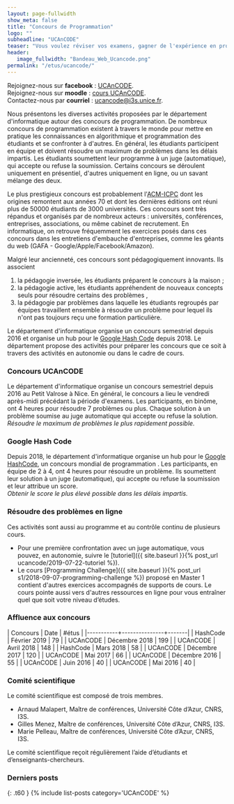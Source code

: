 ```yaml
---
layout: page-fullwidth
show_meta: false
title: "Concours de Programmation"
logo: ""
subheadline: "UCAnCODE"
teaser: "Vous voulez réviser vos examens, gagner de l'expérience en programmation, ou vous êtes simplement curieux, nous organisons et participons à des concours et hackathons. Ces événements sont ouvert à tous (de la L1 au M2) ! Pour vous motiver encore plus, nous essayons toujours de négocier des bonus avec vos professeurs."
header:
   image_fullwidth: "Bandeau_Web_Ucancode.png"
permalink: "/etus/ucancode/"
---
```



Rejoignez-nous sur **facebook** : [UCAnCODE](https://www.facebook.com/ConcoursUCAnCode/).  
Rejoignez-nous sur **moodle** : [cours UCAnCODE](https://lms.unice.fr/course/view.php?id=8151).  
Contactez-nous par **courriel** : [ucancode@i3s.unice.fr](mailto:ucancode@i3s.unice.fr).

Nous présentons les diverses activités proposées par le département d'informatique autour des concours de programmation.
De nombreux concours de programmation existent à travers le monde pour mettre en pratique les connaissances en algorithmique et programmation des étudiants et se confronter à d'autres. 
En général, les étudiants participent en équipe et doivent résoudre un maximum de problèmes dans les délais impartis. 
Les étudiants soumettent leur programme à un juge (automatique), qui accepte ou refuse la soumission.
Certains concours se déroulent uniquement en présentiel, d'autres uniquement en ligne, ou un savant mélange des deux. 

Le plus prestigieux concours est probablement l'[ACM-ICPC](https://icpc.baylor.edu/) dont les origines remontent aux années 70 et dont les dernières éditions ont réuni plus de 50000 étudiants de 3000 universités. 
Ces concours sont très répandus et organisés par de nombreux acteurs : universités, conférences, entreprises, associations, ou même cabinet de recrutement.
En informatique, on retrouve fréquemment les exercices posés dans ces concours dans les entretiens d'embauche d'entreprises, comme les géants du web (GAFA - Google/Apple/Facebook/Amazon).


Malgré leur ancienneté, ces concours sont pédagogiquement innovants.
Ils associent 
 1. la pédagogie inversée, les étudiants préparent le concours à la maison ;
 2. la pédagogie active, les étudiants appréhendent de nouveaux concepts seuls pour résoudre certains des problèmes ,
 3. la pédagogie par problèmes dans laquelle les étudiants regroupés par équipes travaillent ensemble à résoudre un problème pour lequel ils n'ont pas toujours reçu une formation particulière. 



Le département d'informatique organise un concours semestriel depuis 2016 et organise un hub pour le [Google Hash Code](https://hashcode.withgoogle.com/) depuis 2018.
Le département propose des activités pour préparer les concours que ce soit à travers des activités en autonomie ou dans le cadre de cours.

### Concours UCAnCODE ###

Le département d'informatique organise un concours semestriel depuis 2016 au Petit Valrose à Nice.
En général, le concours a lieu le vendredi après-midi précédant la période d'examens.
Les participants, en binôme, ont 4 heures pour résoudre 7 problèmes ou plus.
Chaque solution à un problème soumise au juge automatique qui accepte ou refuse la solution.  
*Résoudre le maximum de problèmes le plus rapidement possible.*

 <!-- - Consulter la [page](http://www.i3s.unice.fr/~malapert/org/teaching/R/concours-PC2.html) du dernier concours. -->
 <!-- - S'inscrire au prochain concours en remplissant le [formulaire](https://forms.office.com/Pages/ResponsePage.aspx?id=fUQgvFKJzUqD5F1otezkb_ik15fPGnROgx-GcCjKbjBUM0xXMzM4QUFBRFpJMzIzQjZDQVE4TlRZVS4u). -->

### Google Hash Code ###

Depuis 2018, le département d'informatique organise un hub pour le [Google HashCode](https://hashcode.withgoogle.com/), un concours mondial de programmation .
Les participants, en équipe de 2 à 4, ont 4 heures pour résoudre un problème.
Ils soumettent leur solution à un juge (automatique), qui accepte ou refuse la soumission et leur attribue un score.  
*Obtenir le score le plus élevé possible dans les délais impartis.* 

### Résoudre des problèmes en ligne ### 
Ces activités sont aussi au programme et au contrôle continu de plusieurs cours. 
 - Pour une première confrontation avec un juge automatique, vous pouvez, en autonomie, suivre le [tutoriel]({{ site.baseurl }}{% post_url ucancode/2019-07-22-tutoriel %}).
 - Le cours [Programming Challenge]({{ site.baseurl }}{% post_url s1/2018-09-07-programming-challenge %}) proposé en Master 1 contient d'autres exercices accompagnés de supports de cours.
   Le cours pointe aussi vers d'autres ressources en ligne pour vous entraîner quel que soit votre niveau d’études.
 

### Affluence aux concours ###

| Concours  | Date          | #étus |
|-----------+---------------+-------|
| HashCode  | Février 2019  |    79 |
| UCAnCODE  | Décembre 2018 |   199 |
| UCAnCODE  | Avril 2018    |   148 |
| HashCode  | Mars 2018     |    58 |
| UCAnCODE  | Décembre 2017 |   120 |
| UCAnCODE  | Mai 2017      |    66 |
| UCAnCODE  | Décembre 2016 |    55 |
| UCAnCODE  | Juin 2016     |    40 |
| UCAnCODE  | Mai 2016      |    40 |


### Comité scientifique ###

Le comité scientifique est composé de trois membres.

- Arnaud Malapert, Maı̂tre de conférences, Université Côte d’Azur, CNRS, I3S.
- Gilles Menez, Maı̂tre de conférences, Université Côte d’Azur, CNRS, I3S.
- Marie Pelleau, Maı̂tre de conférences, Université Côte d’Azur, CNRS, I3S.

Le comité scientifique reçoit régulièrement l’aide d’étudiants et d’enseignants-chercheurs.

### Derniers posts
{: .t60 } {% include list-posts category='UCAnCODE' %}
